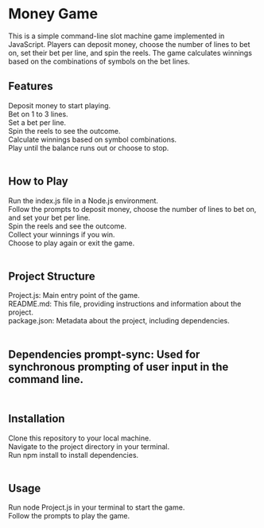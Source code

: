 <h1>Money Game</h1>
This is a simple command-line slot machine game implemented in JavaScript. Players can deposit money, choose the number of lines to bet on, set their bet per line, and spin the reels. The game calculates winnings based on the combinations of symbols on the bet lines.<br>

<h2>Features</h2>
Deposit money to start playing.<br>
Bet on 1 to 3 lines.<br>
Set a bet per line.<br>
Spin the reels to see the outcome.<br>
Calculate winnings based on symbol combinations.<br>
Play until the balance runs out or choose to stop.<br><br>


<h2>How to Play</h2>
Run the index.js file in a Node.js environment.<br>
Follow the prompts to deposit money, choose the number of lines to bet on, and set your bet per line.<br>
Spin the reels and see the outcome.<br>
Collect your winnings if you win.<br>
Choose to play again or exit the game.<br><br>


<h2>Project Structure</h2>
Project.js: Main entry point of the game.<br>
README.md: This file, providing instructions and information about the project.<br>
package.json: Metadata about the project, including dependencies.<br><br>

<h2>Dependencies
prompt-sync: Used for synchronous prompting of user input in the command line.<br><br>

<h2>Installation</h2>
Clone this repository to your local machine.<br>
Navigate to the project directory in your terminal.<br>
Run npm install to install dependencies.<br><br>

<h2>Usage</h2>
Run node Project.js in your terminal to start the game.<br>
Follow the prompts to play the game.<br>